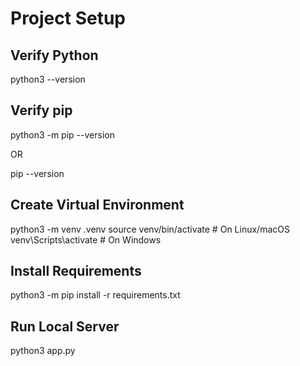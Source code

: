 # Project Setup

## Verify Python

python3 --version

## Verify pip

python3 -m pip --version

OR

pip --version

## Create Virtual Environment

python3 -m venv .venv
source venv/bin/activate # On Linux/macOS
venv\Scripts\activate # On Windows 

## Install Requirements

python3 -m pip install -r requirements.txt

## Run Local Server

python3 app.py